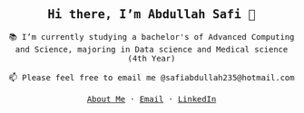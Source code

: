 <!---
abdullahsafi/abdullahsafi is a ✨ special ✨ repository because its `README.md` (this file) appears on your GitHub profile.
You can click the Preview link to take a look at your changes.
--->

<!-- ### Hi there 👋 -->

<p align="center">
  <h2 align="center"><samp>Hi there, I’m Abdullah Safi 👋</samp></h2>
</p>

<p align="center">
  <samp>
    📚 I’m currently studying a bachelor's of Advanced Computing and Science, majoring in Data science and Medical science (4th Year)
    <br/ >
    <br /> 
    📫 Please feel free to email me @safiabdullah235@hotmail.com
    <!-- <a href="https://abdullahsafi.github.io">abdullahsafi.github.io</a> -->
    <br />
    <br />
    <a href="https://abdullahsafi.github.io">About Me</a>
    ·
    <a href="mailto:safiabdullah235@hotmail.com">Email</a>
    ·
    <a href="https://www.linkedin.com/in/abdullah-safi-52381a177/">LinkedIn</a>
  </samp>
</p>
